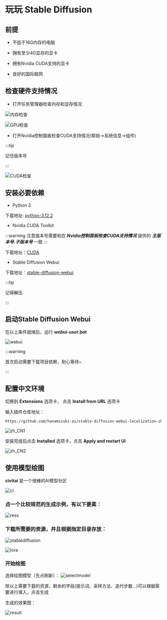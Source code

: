 # 玩玩 Stable Diffusion

## 前提

* 不低于16G内存的电脑

* 拥有至少4G显存的显卡

* 拥有Nvidia CUDA支持的显卡

* 良好的国际联网

## 检查硬件支持情况

- 打开任务管理器检查内存和显存情况

![内存检查](./sd/memorycheck.png)

![GPU检查](./sd/gpumemorycheck.png)

- 打开Nvidia控制面板检查CUDA支持情况(帮助->系统信息->组件)

:::tip

记住版本号

:::

![CUDA检查](./sd/cudacheck.png)

## 安装必要依赖

- Python 3

下载地址: [python-3.12.2](https://www.python.org/ftp/python/3.12.2/python-3.12.2-amd64.exe)

- Nvidia CUDA Toolkit

:::warning
注意版本号需要和在 ***Nvidia控制面板检查CUDA支持情况*** 提供的 ***主版本号.子版本号*** 一致
:::

下载地址：[CUDA](https://developer.nvidia.com/cuda-toolkit-archive)

- Stable Diffusion Webui

下载地址：[stable-diffusion-webui](https://github.com/AUTOMATIC1111/stable-diffusion-webui/archive/refs/heads/master.zip)

:::tip

记得解压

:::

## 启动Stable Diffusion Webui

在以上条件就绪后，运行 ***webui-user.bat***

![webui](./sd/webui.png)

:::warning

首次启动需要下载项目依赖，耐心等待~

:::

## 配置中文环境

切换到 **Extensions** 选项卡， 点击 **Install from URL** 选项卡

输入插件仓库地址：

```txt
https://github.com/hanamizuki-ai/stable-diffusion-webui-localization-zh_Hans.git
```

![zh_CN1](./sd/installzhcn1.png)

安装完成后点击 **Installed** 选项卡，点击 **Apply and restart UI**

![zh_CN2](./sd/installzhcn2.png)

## 使用模型绘图

**civitai** 是一个很棒的AI模型社区

![ci](./sd/ci.png)

### 点一个比较规范的生成示例，有以下要素：

![ress](./sd/ress.png)

### 下载所需要的资源，并且根据指定目录存放：

![stablediffusion](./sd/stablediffusion.png)

![lora](./sd/lora.png)

### 开始绘图

选择绘图模型（先点刷新）：
![selectmodel](./sd/selectmodel.png)

除以上需要下载的资源，剩余的字段(提示词、采样方法、迭代步数...)可以根据需要进行填入，点击生成

生成的效果图：

![result](./sd/result.png)